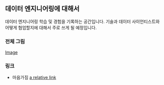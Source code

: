 ## 데이터 엔지니어링에 대해서

데이터 엔지니어링 학습 및 경험을 기록하는 공간입니다.
기술과 데이터 사이언티스트와 어떻게 협업할지에 대해서 주로 쓰게 될 예정입니다.

### 전체 그림

[Image](/mm/data_engineering_map.png)

### 링크
- 마음가짐 [a relative link](/mindset/index.md)